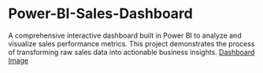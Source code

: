 # Power-BI-Sales-Dashboard
A comprehensive interactive dashboard built in Power BI to analyze and visualize sales performance metrics. This project demonstrates the process of transforming raw sales data into actionable business insights.
[Dashboard Image](https://github.com/robopriya/Power-BI-Sales-Dashboard/blob/a13291657768329d5f8e715031dc628299cbccf5/Dashboard%20Image.jpg)
